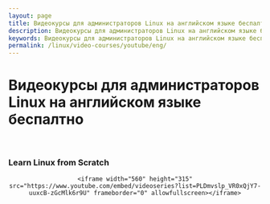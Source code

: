 ```yaml
---
layout: page
title: Видеокурсы для администраторов Linux на английском языке беспалтно
description: Видеокурсы для администраторов Linux на английском языке беспалтно
keywords: Видеокурсы для администраторов Linux на английском языке беспалтно
permalink: /linux/video-courses/youtube/eng/
---
```


# Видеокурсы для администраторов Linux на английском языке беспалтно

<br/>

### Learn Linux from Scratch

<div align="center">

    <iframe width="560" height="315" src="https://www.youtube.com/embed/videoseries?list=PLDmvslp_VR0xQjY7-uuxcB-zGcMlk6r9U" frameborder="0" allowfullscreen></iframe>

</div>
